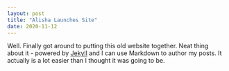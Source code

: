 ```yaml
---
layout: post
title: "Alisha Launches Site"
date: 2020-11-12
---
```


Well. Finally got around to putting this old website together.
Neat thing about it - powered by [Jekyll](http://jekyllrb.com) and
I can use Markdown to author my posts. It actually is a lot easier 
than I thought it was going to be.
